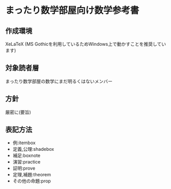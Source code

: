 # まったり数学部屋向け数学参考書

## **作成環境**

XeLaTeX (MS Gothicを利用しているためWindows上で動かすことを推奨しています)

## **対象読者層**

まったり数学部屋の数学にまだ明るくはないメンバー

## **方針**

厳密に(要旨)

## **表記方法**
* 例:itembox
* 定義,公理:shadebox
* 補足:boxnote
* 演習:practice
* 証明:prove
* 定理,補題:theorem
* その他の命題:prop
